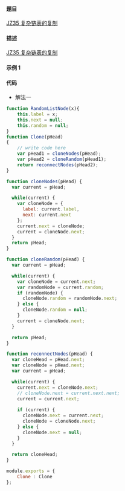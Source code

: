 #### 題目

[JZ35 复杂链表的复制](https://www.nowcoder.com/practice/f836b2c43afc4b35ad6adc41ec941dba?tpId=13&tqId=23254&ru=/practice/f9f78ca89ad643c99701a7142bd59f5d&qru=/ta/coding-interviews/question-ranking)

#### 描述

[JZ35 复杂链表的复制](https://www.nowcoder.com/practice/f836b2c43afc4b35ad6adc41ec941dba?tpId=13&tqId=23254&ru=/practice/f9f78ca89ad643c99701a7142bd59f5d&qru=/ta/coding-interviews/question-ranking)

#### 示例 1

#### 代码

- 解法一

```js
function RandomListNode(x){
    this.label = x;
    this.next = null;
    this.random = null;
}
function Clone(pHead)
{
    // write code here
    var pHead1 = cloneNodes(pHead);
    var pHead2 = cloneRandom(pHead1);
    return reconnectNodes(pHead2);
}

function cloneNodes(pHead) {
  var current = pHead;

  while(current) {
    var cloneNode = {
      label: current.label,
      next: current.next
    };
    current.next = cloneNode;
    current = cloneNode.next;
  }
  return pHead;
}

function cloneRandom(pHead) {
  var current = pHead;

  while(current) {
    var cloneNode = current.next;
    var randomNode = current.random;
    if (randomNode) {
      cloneNode.random = randomNode.next;
    } else {
      cloneNode.random = null;
    }
    current = cloneNode.next;
  }

  return pHead;
}

function reconnectNodes(pHead) {
  var cloneHead = pHead.next;
  var cloneNode = pHead.next;
  var current = pHead;

  while(current) {
    current.next = cloneNode.next;
    // cloneNode.next = current.next.next;
    current = current.next;
    
    if (current) {
      cloneNode.next = current.next;
      cloneNode = cloneNode.next;
    } else {
      cloneNode.next = null;
    }
  }

  return cloneHead;
}

module.exports = {
    Clone : Clone
};
```
